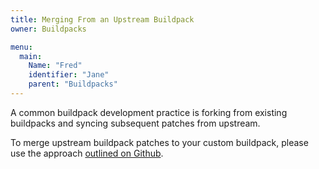 ```yaml
---
title: Merging From an Upstream Buildpack
owner: Buildpacks

menu:
  main:
    Name: "Fred"
    identifier: "Jane"
    parent: "Buildpacks"
---
```


<strong></strong>

<a id='merge-upstream'></a>

A common buildpack development practice is forking from existing buildpacks and syncing subsequent patches from upstream.

To merge upstream buildpack patches to your custom buildpack, please use the approach [outlined on Github](https://help.github.com/articles/syncing-a-fork).
